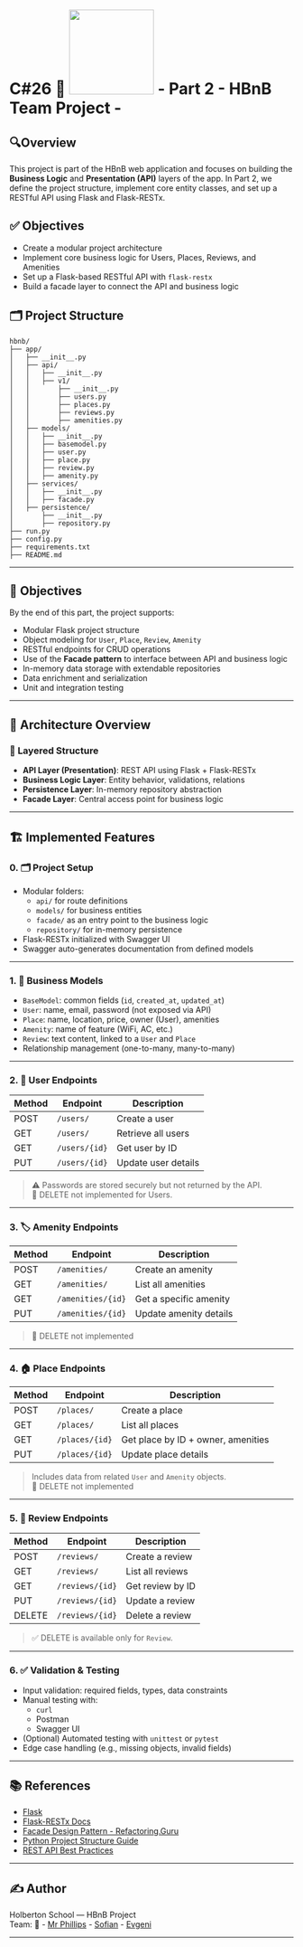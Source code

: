# C#26 :school: <img src="https://cdn.prod.website-files.com/6105315644a26f77912a1ada/63eea844ae4e3022154e2878_Holberton-p-800.png" width="150" /> - Part 2 - HBnB Team Project - 

## 🔍Overview

This project is part of the HBnB web application and focuses on building the **Business Logic** and **Presentation (API)** layers of the app. In Part 2, we define the project structure, implement core entity classes, and set up a RESTful API using Flask and Flask-RESTx.

## ✅ Objectives

- Create a modular project architecture
- Implement core business logic for Users, Places, Reviews, and Amenities
- Set up a Flask-based RESTful API with `flask-restx`
- Build a facade layer to connect the API and business logic

## 🗂️ Project Structure
```
hbnb/
├── app/
│   ├── __init__.py
│   ├── api/
│   │   ├── __init__.py
│   │   ├── v1/
│   │       ├── __init__.py
│   │       ├── users.py
│   │       ├── places.py
│   │       ├── reviews.py
│   │       ├── amenities.py
│   ├── models/
│   │   ├── __init__.py
│   │   ├── basemodel.py
│   │   ├── user.py
│   │   ├── place.py
│   │   ├── review.py
│   │   ├── amenity.py
│   ├── services/
│   │   ├── __init__.py
│   │   ├── facade.py
│   ├── persistence/
│       ├── __init__.py
│       ├── repository.py
├── run.py
├── config.py
├── requirements.txt
├── README.md
```

---

## 🎯 Objectives

By the end of this part, the project supports:

- Modular Flask project structure
- Object modeling for `User`, `Place`, `Review`, `Amenity`
- RESTful endpoints for CRUD operations
- Use of the **Facade pattern** to interface between API and business logic
- In-memory data storage with extendable repositories
- Data enrichment and serialization
- Unit and integration testing

---

## 🧱 Architecture Overview

### 🧩 Layered Structure

- **API Layer (Presentation)**: REST API using Flask + Flask-RESTx
- **Business Logic Layer**: Entity behavior, validations, relations
- **Persistence Layer**: In-memory repository abstraction
- **Facade Layer**: Central access point for business logic

---

## 🏗️ Implemented Features

### 0. 🗂️ Project Setup

- Modular folders:
  - `api/` for route definitions
  - `models/` for business entities
  - `facade/` as an entry point to the business logic
  - `repository/` for in-memory persistence
- Flask-RESTx initialized with Swagger UI
- Swagger auto-generates documentation from defined models

---

### 1. 🧠 Business Models

- `BaseModel`: common fields (`id`, `created_at`, `updated_at`)
- `User`: name, email, password (not exposed via API)
- `Place`: name, location, price, owner (User), amenities
- `Amenity`: name of feature (WiFi, AC, etc.)
- `Review`: text content, linked to a `User` and `Place`
- Relationship management (one-to-many, many-to-many)

---

### 2. 👤 User Endpoints

| Method | Endpoint        | Description          |
|--------|------------------|----------------------|
| POST   | `/users/`        | Create a user        |
| GET    | `/users/`        | Retrieve all users   |
| GET    | `/users/{id}`    | Get user by ID       |
| PUT    | `/users/{id}`    | Update user details  |

> ⚠️ Passwords are stored securely but not returned by the API.  
> 🚫 DELETE not implemented for Users.

---

### 3. 🏷️ Amenity Endpoints

| Method | Endpoint           | Description              |
|--------|---------------------|--------------------------|
| POST   | `/amenities/`       | Create an amenity        |
| GET    | `/amenities/`       | List all amenities       |
| GET    | `/amenities/{id}`   | Get a specific amenity   |
| PUT    | `/amenities/{id}`   | Update amenity details   |

> 🚫 DELETE not implemented

---

### 4. 🏠 Place Endpoints

| Method | Endpoint         | Description                       |
|--------|------------------|-----------------------------------|
| POST   | `/places/`       | Create a place                    |
| GET    | `/places/`       | List all places                   |
| GET    | `/places/{id}`   | Get place by ID + owner, amenities |
| PUT    | `/places/{id}`   | Update place details              |

> Includes data from related `User` and `Amenity` objects.  
> 🚫 DELETE not implemented

---

### 5. 📝 Review Endpoints

| Method | Endpoint          | Description           |
|--------|-------------------|-----------------------|
| POST   | `/reviews/`       | Create a review       |
| GET    | `/reviews/`       | List all reviews      |
| GET    | `/reviews/{id}`   | Get review by ID      |
| PUT    | `/reviews/{id}`   | Update a review       |
| DELETE | `/reviews/{id}`   | Delete a review       |

> ✅ DELETE is available only for `Review`.

---

### 6. ✅ Validation & Testing

- Input validation: required fields, types, data constraints
- Manual testing with:
  - `curl`
  - Postman
  - Swagger UI
- (Optional) Automated testing with `unittest` or `pytest`
- Edge case handling (e.g., missing objects, invalid fields)

---

## 📚 References

- [Flask](https://flask.palletsprojects.com/)
- [Flask-RESTx Docs](https://flask-restx.readthedocs.io/)
- [Facade Design Pattern - Refactoring.Guru](https://refactoring.guru/design-patterns/facade)
- [Python Project Structure Guide](https://docs.python-guide.org/writing/structure/)
- [REST API Best Practices](https://restfulapi.net/)

---

## ✍️ Author

Holberton School — HBnB Project   
Team: 👥 - [Mr Phillips](https://github.com/ddoudou7) - [Sofian](https://github.com/smessaoui31) - [Evgeni](https://github.com/Genia888)

---

